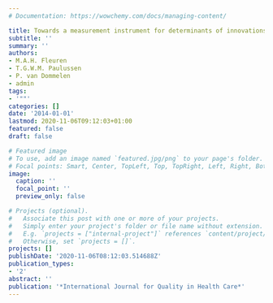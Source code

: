 ```yaml
---
# Documentation: https://wowchemy.com/docs/managing-content/

title: Towards a measurement instrument for determinants of innovations
subtitle: ''
summary: ''
authors:
- M.A.H. Fleuren
- T.G.W.M. Paulussen
- P. van Dommelen
- admin
tags:
- '""'
categories: []
date: '2014-01-01'
lastmod: 2020-11-06T09:12:03+01:00
featured: false
draft: false

# Featured image
# To use, add an image named `featured.jpg/png` to your page's folder.
# Focal points: Smart, Center, TopLeft, Top, TopRight, Left, Right, BottomLeft, Bottom, BottomRight.
image:
  caption: ''
  focal_point: ''
  preview_only: false

# Projects (optional).
#   Associate this post with one or more of your projects.
#   Simply enter your project's folder or file name without extension.
#   E.g. `projects = ["internal-project"]` references `content/project/deep-learning/index.md`.
#   Otherwise, set `projects = []`.
projects: []
publishDate: '2020-11-06T08:12:03.514688Z'
publication_types:
- '2'
abstract: ''
publication: '*International Journal for Quality in Health Care*'
---
```

